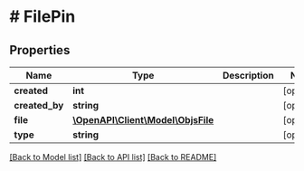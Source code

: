 # # FilePin

## Properties

Name | Type | Description | Notes
------------ | ------------- | ------------- | -------------
**created** | **int** |  | [optional]
**created_by** | **string** |  | [optional]
**file** | [**\OpenAPI\Client\Model\ObjsFile**](ObjsFile.md) |  | [optional]
**type** | **string** |  | [optional]

[[Back to Model list]](../../README.md#models) [[Back to API list]](../../README.md#endpoints) [[Back to README]](../../README.md)
